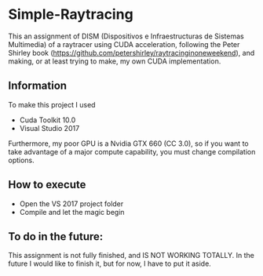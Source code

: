 # Simple-Raytracing
This an assignment of DISM (Dispositivos e Infraestructuras de Sistemas Multimedia) of a raytracer using CUDA acceleration, following the Peter Shirley book (https://github.com/petershirley/raytracinginoneweekend), and making, or at least trying to make, my own CUDA implementation.

## Information
To make this project I used
  - Cuda Toolkit 10.0
  - Visual Studio 2017

Furthermore, my poor GPU is a Nvidia GTX 660 (CC 3.0), so if you want to take advantage of a major compute capability, you must change compilation options.

## How to execute
  - Open the VS 2017 project folder
  - Compile and let the magic begin
  
## To do in the future:
This assignment is not fully finished, and IS NOT WORKING TOTALLY.
In the future I would like to finish it, but for now, I have to put it aside.
